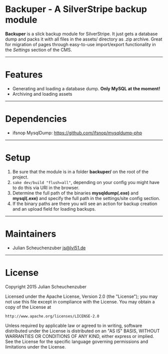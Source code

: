 # Backuper - A SilverStripe backup module
**Backuper** is a slick backup module for SilverStripe. It just gets a database dump and packs it with all files in the assets/ directory as .zip archive. Great for migration of pages through easy-to-use import/export functionality in the *Settings* section of the CMS.

---
# Features
* Generating and loading a database dump. **Only MySQL at the moment!**
* Archiving and loading assets 

---
# Dependencies
* ifsnop MysqlDump: https://github.com/ifsnop/mysqldump-php

---
# Setup
1. Be sure that the module is in a folder **backuper/** on the root of the project.
2. <code>sake dev/build "flush=all"</code>, depending on your config you might have to do this via URI in the browser.
3. Determine the full path of the binaries **mysqldump(.exe)** and **mysql(.exe)** and specify the full path in the settings/site config section.
4. If the binary paths are there you will see an action for backup creation and an upload field for loading backups.

---
# Maintainers
- Julian Scheuchenzuber <js@lvl51.de>

---
# License
Copyright 2015 Julian Scheuchenzuber

Licensed under the Apache License, Version 2.0 (the "License");
you may not use this file except in compliance with the License.
You may obtain a copy of the License at

    http://www.apache.org/licenses/LICENSE-2.0

Unless required by applicable law or agreed to in writing, software
distributed under the License is distributed on an "AS IS" BASIS,
WITHOUT WARRANTIES OR CONDITIONS OF ANY KIND, either express or implied.
See the License for the specific language governing permissions and
limitations under the License.